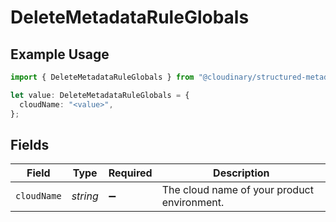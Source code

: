 # DeleteMetadataRuleGlobals

## Example Usage

```typescript
import { DeleteMetadataRuleGlobals } from "@cloudinary/structured-metadata/models/operations";

let value: DeleteMetadataRuleGlobals = {
  cloudName: "<value>",
};
```

## Fields

| Field                                       | Type                                        | Required                                    | Description                                 |
| ------------------------------------------- | ------------------------------------------- | ------------------------------------------- | ------------------------------------------- |
| `cloudName`                                 | *string*                                    | :heavy_minus_sign:                          | The cloud name of your product environment. |